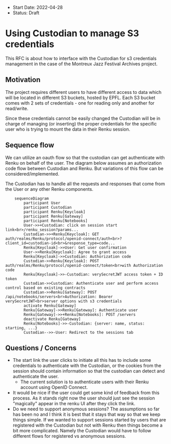 - Start Date: 2022-04-28
- Status: Draft

# Using Custodian to manage S3 credentials

This RFC is about how to interface with the Custodian for s3 credentials management
in the case of the Montreux Jazz Festival Archives project.

## Motivation

The project requires different users to have different access to data which will
be located in different S3 buckets, hosted by EPFL. Each S3 bucket comes with 2
sets of credentials - one for reading only and another for read/write.

Since these credentials cannot be easily changed the Custodian will be in charge
of managing (or inserting) the proper credentials for the specific user who is trying to
mount the data in their Renku session.

## Sequence flow

We can utilize an oauth flow so that the custodian can get authenticate with Renku on
behalf of the user. The diagram below assumes an authorization code flow between
Custodian and Renku. But variations of this flow can be considered/implemented.

The Custodian has to handle all the requests and responses that come from the User
or any other Renku components.

```mermaid
    sequenceDiagram
        participant User
        participant Custodian
        participant Renku[Keycloak]
        participant Renku[Gateway]
        participant Renku[Notebooks]
        User->>+Custodian: click on session start link<br>/renku_session?params...
        Custodian->>+Renku[Keycloak]: GET auth/realms/Renku/protocol/openid-connect/auth<br>?client_id=custodian-id<br>&response_type=code...
        Renku[Keycloak]->>User: Get user confirmation
        User->>Renku[Keycloak]: Agree to grant access
        Renku[Keycloak]->>Custodian: Authorization code
        Custodian->>Renku[Keycloak]: POST auth/realms/Renku/protocol/openid-connect/token<br>with Authorization code
        Renku[Keycloak]->>-Custodian: verySecretJWT access token + ID token
        Custodian->>Custodian: Authenticate user and perform access control based on existing contracts
        Custodian->>Renku[Gateway]: POST /api/notebooks/servers<br>Authorization: Bearer verySecretJWT<br>server options with s3 credentials
        activate Renku[Gateway]
        Renku[Gateway]->>Renku[Gateway]: Authenticate user
        Renku[Gateway]->>+Renku[Notebooks]: POST /servers
        deactivate Renku[Gateway]
        Renku[Notebooks]->>-Custodian: {server: name, status: starting, ...}
        Custodian-->>-User: Redirect to the sessions tab
```

## Questions / Concerns

- The start link the user clicks to initiate all this has to include some credentials to
authenticate with the Custodian, or the cookies from the session should contain information
so that the custodian can detect and authenticate the user. 
  - The current solution is to authenticate users with their Renku account using OpenID Connect.
- It would be nice if the user could get some kind of feedback from this process.
As it stands right now the user should just see the session "magically" appear in
the renku UI after they click the link.
- Do we need to support anonymous sessions? The assumptions so far has been no and
I think it is best that it stays that way so that we keep things simple. If we wanted
to support sessions started by users that are registered with the Custodian
but not with Renku then things become a bit more complicated. Namely the Custodian
would have to follow different flows for registered vs anonymous sessions.
